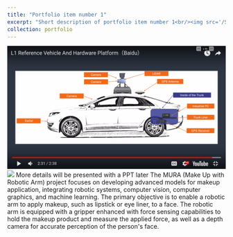 ```yaml
---
title: "Portfolio item number 1"
excerpt: "Short description of portfolio item number 1<br/><img src='/SichenWeb.github.io/images/500x300.png'>"
collection: portfolio
---
```

![](https://github.com/sriharsha0806/Apollo/blob/master/Screenshot%20from%202018-07-17%2017-55-14.png)
![](https://github.com/SichenPa221/SichenWeb.github.io/blob/master/images/mura/ur5_robot.jpg)
More details will be presented with a PPT later
The MURA (Make Up with Robotic Arm) project focuses on developing advanced models for makeup application, integrating robotic systems, computer vision, computer graphics, and machine learning. The primary objective is to enable a robotic arm to apply makeup, such as lipstick or eye liner, to a face. The robotic arm is equipped with a gripper enhanced with force sensing capabilities to hold the makeup product and measure the applied force, as well as a depth camera for accurate perception of the person's face. 
